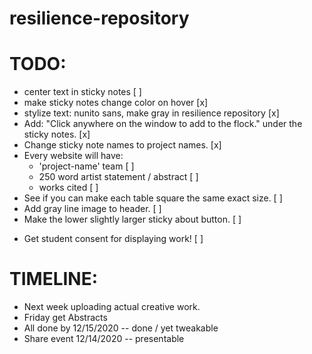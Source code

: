 # resilience-repository

TODO:
=====

- center text in sticky notes [ ]
- make sticky notes change color on hover [x]
- stylize text: nunito sans, make gray in resilience repository [x]
- Add: "Click anywhere on the window to add to the flock." under the sticky notes. [x]
- Change sticky note names to project names. [x]
- Every website will have:
	- 'project-name' team [ ]
	- 250 word artist statement / abstract [ ]
	- works cited [ ]
- See if you can make each table square the same exact size. [ ]
- Add gray line image to header. [ ]
- Make the lower slightly larger sticky about button. [ ]

* Get student consent for displaying work! [ ] 

TIMELINE:
=========

- Next week uploading actual creative work.
- Friday get Abstracts
- All done by 12/15/2020 -- done / yet tweakable
- Share event 12/14/2020 -- presentable 
